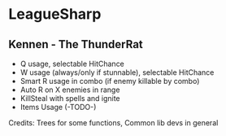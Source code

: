 LeagueSharp
===========

Kennen - The ThunderRat
-----------
- Q usage, selectable HitChance
- W usage (always/only if stunnable), selectable HitChance
- Smart R usage in combo (if enemy killable by combo)
- Auto R on X enemies in range
- KillSteal with spells and ignite
- Items Usage (-TODO-)


Credits:
Trees for some functions, Common lib devs in general
